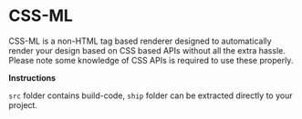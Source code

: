# CSS-ML

CSS-ML is a non-HTML tag based renderer designed to automatically render your design based on CSS based APIs without all the extra hassle. Please note some knowledge of CSS APIs is required to use these properly.

__Instructions__

`src` folder contains build-code, `ship` folder can be extracted directly to your project.
